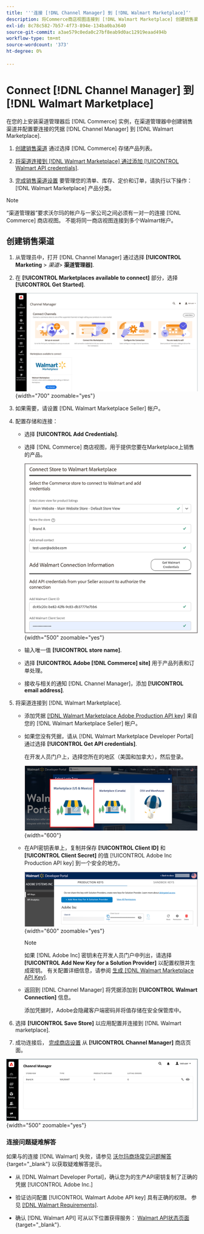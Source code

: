```yaml
---
title: '''连接 [!DNL Channel Manager] 到 [!DNL Walmart Marketplace]‘'
description: 将Commerce商店视图连接到 [!DNL Walmart Marketplace] 创建销售渠道以管理Commerce产品列表、库存、价格和沃尔玛商城的订单。”
exl-id: 8c78c582-7b57-4f73-894e-134ba0ba3640
source-git-commit: a3ae579c0eda0c27bf8eab9d0ac12919eaad494b
workflow-type: tm+mt
source-wordcount: '373'
ht-degree: 0%

---
```


# Connect [!DNL Channel Manager] 到 [!DNL Walmart Marketplace]

在您的上安装渠道管理器后 [!DNL Commerce] 实例，在渠道管理器中创建销售渠道并配置要连接的凭据 [!DNL Channel Manager] 到 [!DNL Walmart Marketplace].

1. [创建销售渠道](#create-the-sales-channel) 通过选择 [!DNL Commerce] 存储产品列表。

1. [将渠道连接到 [!DNL Walmart Marketplace] 通过添加 [!UICONTROL Walmart API credentials]](#connect-the-channel-to-walmart-marketplace).

1. [完成销售渠道设置](#complete-sales-channel-store-setup) 要管理您的清单、库存、定价和订单，请执行以下操作： [!DNL Walmart Marketplace] 产品分类。

>[!NOTE]
>
>“渠道管理器”要求沃尔玛的帐户与一家公司之间必须有一对一的连接 [!DNL Commerce] 商店视图。 不能将同一商店视图连接到多个Walmart帐户。

## 创建销售渠道

1. 从管理员中，打开 [!DNL Channel Manager] 通过选择 **[!UICONTROL Marketing** > _渠道&#x200B;_> **渠道管理器]**.

1. 在 **[!UICONTROL Marketplaces available to connect]** 部分，选择 **[!UICONTROL Get Started]**.

   ![新连接 [!DNL Walmart] 存储到 [!DNL Channel Manager]](assets/channel-manager-home.png){width="700" zoomable="yes"}

1. 如果需要，请设置 [!DNL Walmart Marketplace Seller] 帐户。

1. 配置存储和连接：

   - 选择 **[!UICONTROL Add Credentials]**.

   - 选择 [!DNL Commerce] 商店视图，用于提供您要在Marketplace上销售的产品。

      ![配置之间的连接 [!DNL Commerce] 和 [!DNL Walmart Marketplace] 起始日期 [!DNL Channel Manager]](assets/configure-commerce-to-marketplace-connection.png){width="500" zoomable="yes"}

   - 输入唯一值 **[!UICONTROL store name]**.

   - 选择 **[!UICONTROL Adobe [!DNL Commerce] site]** 用于产品列表和订单处理。

   - 接收与相关的通知 [!DNL Channel Manager]，添加 **[!UICONTROL email address]**.

1. 将渠道连接到 [!DNL Walmart Marketplace].

   - 添加凭据 [[!DNL Walmart Marketplace Adobe Production API key]](walmart-requirements.md#generate-a-walmart-marketplace-production-api-key) 来自您的 [!DNL Walmart Marketplace Seller] 帐户。

   - 如果您没有凭据，请从 [!DNL Walmart Marketplace Developer Portal] 通过选择 **[!UICONTROL Get API credentials]**.

      在开发人员门户上，选择您所在的地区（美国和加拿大），然后登录。

      ![[!DNL Walmart Marketplace] 帐户登录](assets/walmart-marketplace-login-page.png){width="600"}

   - 在API密钥表单上，复制并保存 **[!UICONTROL Client ID]** 和 **[!UICONTROL Client Secret]** 的值 [!UICONTROL Adobe Inc Production API key] 到一个安全的地方。

      ![[!DNL Walmart Marketplace API key] 配置页面](assets/walmart-api-key-management-form.png){width="600" zoomable="yes"}

      >[!NOTE]
      >
      >如果 [!DNL Adobe Inc] 密钥未在开发人员门户中列出，请选择 **[!UICONTROL Add New Key for a Solution Provider]** 以配置权限并生成密钥。 有关配置详细信息，请参阅 [生成 [!DNL Walmart Marketplace API Key]](walmart-requirements.md#generate-a-walmart-marketplace-api-key).

   - 返回到 [!DNL Channel Manager] 将凭据添加到 **[!UICONTROL Walmart Connection]** 信息。

      添加凭据时，Adobe会隐藏客户端密码并将值存储在安全保管库中。

1. 选择 **[!UICONTROL Save Store]** 以应用配置并连接到 [!DNL Walmart marketplace].

1. 成功连接后， [完成商店设置](complete-sales-channel-store-setup.md) 从 **[!UICONTROL Channel Manager]** 商店页面。

![设置第一个商店](assets/channel-manager-setup-first-store.png){width="500" zoomable="yes"}

### 连接问题疑难解答

如果与的连接 [!DNL Walmart] 失败，请参见 [沃尔玛商场常见问题解答](https://developer.walmart.com/faq/us/faq-auth/){target="_blank"} 以获取疑难解答提示。

- 从 [!DNL Walmart Developer Portal]，确认您为的生产API密钥复制了正确的凭据 [!UICONTROL Adobe Inc.]

- 验证访问配置 [!UICONTROL Walmart Adobe API key] 具有正确的权限。 参见 [[!DNL Walmart Requirements]](walmart-requirements.md##generate-a-walmart-marketplace-api-key).

- 确认 [!DNL Walmart API] 可从以下位置获得服务： [Walmart API状态页面](https://developer.walmart.com/us/whats-new/new-api-status-information-now-available/){target="_blank"}.
